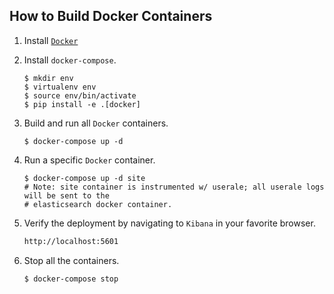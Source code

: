 How to Build Docker Containers
------------------------------

1. Install [``Docker``](http://docker.com)
2. Install ``docker-compose``.
    ```
    $ mkdir env
    $ virtualenv env
    $ source env/bin/activate 
    $ pip install -e .[docker]
    ```
3. Build and run all ``Docker`` containers.
    ```
    $ docker-compose up -d
    ```
4. Run a specific ``Docker`` container.
    ```
    $ docker-compose up -d site
    # Note: site container is instrumented w/ userale; all userale logs will be sent to the
    # elasticsearch docker container. 
    ```
5. Verify the deployment by navigating to ``Kibana`` in your favorite browser.
    ```sh
    http://localhost:5601
    ```
    
6. Stop all the containers.
    ```sh
    $ docker-compose stop 
    ```